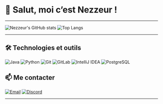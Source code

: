 # 👋 Salut, moi c’est Nezzeur !

---

![Nezzeur's GitHub stats](https://github-readme-stats.vercel.app/api?username=nezzeur&show_icons=true&theme=tokyonight)
![Top Langs](https://github-readme-stats.vercel.app/api/top-langs/?username=nezzeur&layout=compact&theme=tokyonight&langs_count=6)

---
## 🛠️ Technologies et outils

![Java](https://img.shields.io/badge/Java-ED8B00?style=for-the-badge&logo=java&logoColor=white)
![Python](https://img.shields.io/badge/Python-3670A0?style=for-the-badge&logo=python&logoColor=ffdd54)
![Git](https://img.shields.io/badge/Git-F05032?style=for-the-badge&logo=git&logoColor=white)
![GitLab](https://img.shields.io/badge/GitLab-FC6D26?style=for-the-badge&logo=gitlab&logoColor=white)
![IntelliJ IDEA](https://img.shields.io/badge/IDE-IntelliJ%20IDEA-000000?style=for-the-badge&logo=intellijidea&logoColor=white)
![PostgreSQL](https://img.shields.io/badge/PostgreSQL-4169E1?style=for-the-badge&logo=postgresql&logoColor=white)


## 📫 Me contacter

[![Email](https://img.shields.io/badge/Email-D14836?style=for-the-badge&logo=gmail&logoColor=white)](mailto:noaperu3@gmail.com)
[![Discord](https://img.shields.io/badge/Discord-5865F2?style=for-the-badge&logo=discord&logoColor=white)](https://discord.com/users/nezzeur)

---
